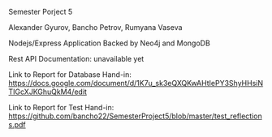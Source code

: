 Semester Porject 5

Alexander Gyurov, Bancho Petrov, Rumyana Vaseva

Nodejs/Express Application Backed by Neo4j and MongoDB

Rest API Documentation: unavailable yet

Link to Report for Database Hand-in: https://docs.google.com/document/d/1K7u_sk3eQXQKwAHtIePY3ShyHHsiNTIGcXJKGhuQkM4/edit

Link to Report for Test Hand-in: https://github.com/bancho22/SemesterProject5/blob/master/test_reflections.pdf
